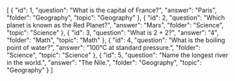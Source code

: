 [
  {
    "id": 1,
    "question": "What is the capital of France?",
    "answer": "Paris",
    "folder": "Geography",
    "topic": "Geography"
  },
  {
    "id": 2,
    "question": "Which planet is known as the Red Planet?",
    "answer": "Mars",
    "folder": "Science",
    "topic": "Science"
  },
  {
    "id": 3,
    "question": "What is 2 + 2?",
    "answer": "4",
    "folder": "Math",
    "topic": "Math"
  },
  {
    "id": 4,
    "question": "What is the boiling point of water?",
    "answer": "100°C at standard pressure.",
    "folder": "Science",
    "topic": "Science"
  },
  {
    "id": 5,
    "question": "Name the longest river in the world.",
    "answer": "The Nile.",
    "folder": "Geography",
    "topic": "Geography"
  }
]